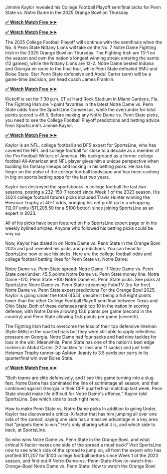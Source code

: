 Jimmie Kaylor revealed his College Football Playoff semifinal picks for Penn State vs. Notre Dame in the 2025 Orange Bowl on Thursday

**[✅ Watch Match Free ➤➤](https://offerjunkis.com/all-gift-mashitola/)**

**[✅ Watch Match Free ➤➤](https://offerjunkis.com/all-gift-mashitola/)**



The 2025 College Football Playoff will continue with the semifinals when the No. 6 Penn State Nittany Lions will take on the No. 7 Notre Dame Fighting Irish in the 2025 Orange Bowl on Thursday. The Fighting Irish are 13-1 on the season and own the nation's longest winning streak entering the semis (12 games), while the Nittany Lions are 13-2. Notre Dame bested Indiana and Georgia en route to the final four, while Penn State defeated SMU and Boise State. Star Penn State defensive end Abdul Carter (arm) will be a game-time decision, per head coach James Franklin. 

**[✅ Watch Match Free ➤➤](https://offerjunkis.com/all-gift-mashitola/)**

Kickoff is set for 7:30 p.m. ET at Hard Rock Stadium in Miami Gardens, Fla. The Fighting Irish are 1-point favorites in the latest Notre Dame vs. Penn State odds from the SportsLine Consensus, while the over/under for total points scored is 45.5. Before making any Notre Dame vs. Penn State picks, you need to see the College Football Playoff predictions and betting advice from SportsLine's Jimmie Kaylor. 

**[✅ Watch Match Free ➤➤](https://offerjunkis.com/all-gift-mashitola/)**

Kaylor is an NFL, college football and DFS expert for SportsLine, who has covered the NFL and college football for close to a decade as a member of the Pro Football Writers of America. His background as a former college football All-American and NFL player gives him a unique perspective when building his fantasy lineups and locking in his betting picks. He has his finger on the pulse of the college football landscape and has been cashing in big on sports betting apps for the last two years. 

Kaylor has destroyed the sportsbooks in college football the last two seasons, posting a 232-150-7 record since Week 1 of the 2023 season. His 2024 college football futures picks included Travis Hunter winning the Heisman Trophy at 40-1 odds, bringing his net profit up to a whopping 112.07 units ($11,206.50 for a $100 bettor) since joining SportsLine as an expert in 2023.




All of his picks have been featured on his SportsLine expert page or in his weekly bylined articles. Anyone who followed his betting picks could be way up.

Now, Kaylor has dialed in on Notre Dame vs. Penn State in the Orange Bowl 2025 and just revealed his picks and predictions. You can head to SportsLine now to see his picks. Here are the college football odds and college football betting lines for Penn State vs. Notre Dame:

Notre Dame vs. Penn State spread: Notre Dame -1
Notre Dame vs. Penn State over/under: 45.5 points 
Notre Dame vs. Penn State money line: Notre Dame -120, Penn State +100
Notre Dame vs. Penn State picks: See picks at SportsLine
Notre Dame vs. Penn State streaming: FuboTV (try for free)
Notre Dame vs. Penn State expert predictions
For the Orange Bowl 2025, Kaylor is going under the total (45.5), despite it being a full eight points lower than the other College Football Playoff semifinal between Texas and Ohio State. Both of these defenses rank top 10 in the nation in scoring defense, with Notre Dame allowing 13.6 points per game (second in the country) and Penn State allowing 15.8 points per game (seventh).

The Fighting Irish had to overcome the loss of their top defensive lineman (Rylie Mills) in the quarterfinals but they were still able to apply relentless pressure on Georgia. Notre Dame had four sacks and had nine tackles for loss in the win. Meanwhile, Penn State has one of the nation's best edge rushers in Abdul Carter (22 tackles for loss and 11 sacks) and just held Heisman Trophy runner-up Ashton Jeanty to 3.5 yards per carry in its quarterfinal win over Boise State.



**[✅ Watch Match Free ➤➤](https://offerjunkis.com/all-gift-mashitola/)**


"Both teams are elite defensively, and I see this game turning into a slug fest. Notre Dame has dominated the line of scrimmage all season, and that continued against Georgia in their CFP quarterfinal matchup last week. Penn State should make life difficult for Notre Dame's offense," Kaylor told SportsLine. See which side to back right here.

How to make Penn State vs. Notre Dame picks
In addition to going Under, Kaylor has discovered a critical X-factor that has him jumping all over one side of the spread, saying one side has a massive advantage in a key area that "propels them to win." He's only sharing what it is, and which side to back, at SportsLine.

So who wins Notre Dame vs. Penn State in the Orange Bowl, and what critical X-factor makes one side of the spread a must back? Visit SportsLine now to see which side of the spread to jump on, all from the expert who has profited $11,207 for $100 college football bettors since Week 1 of the 2023 season, and find out.# Notre-Dame-vs.-Penn-State-How-to-watch-the-Orange-Bowl
Notre Dame vs. Penn State: How to watch the Orange Bowl
